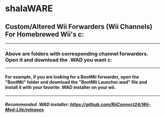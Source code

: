 # shalaWARE
## Custom/Altered Wii Forwarders (Wii Channels) For Homebrewed Wii's c:
---
### Above are folders with corresponding channel forwarders. Open it and download the .WAD you want c:
---
#### For example, if you are looking for a BootMii forwarder, open the "BootMii" folder and download the "BootMii Launcher.wad" file and install it with your favorite .WAD installer on your wii.
---
##### Recommended .WAD installer: https://github.com/RiiConnect24/Wii-Mod-Lite/releases
